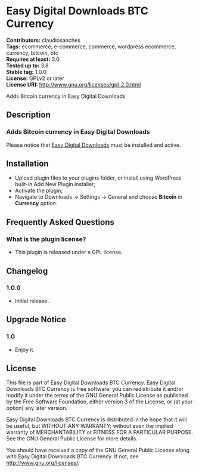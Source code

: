 # Easy Digital Downloads BTC Currency #
**Contributors:** claudiosanches  
**Tags:** ecommerce, e-commerce, commerce, wordpress ecommerce, currency, bitcoin, btc  
**Requires at least:** 3.0  
**Tested up to:** 3.8  
**Stable tag:** 1.0.0  
**License:** GPLv2 or later  
**License URI:** http://www.gnu.org/licenses/gpl-2.0.html  

Adds Bitcoin currency in Easy Digital Downloads

## Description ##

### Adds Bitcoin currency in Easy Digital Downloads ###

Please notice that [Easy Digital Downloads](http://wordpress.org/extend/plugins/easy-digital-downloads/) must be installed and active.

## Installation ##

* Upload plugin files to your plugins folder, or install using WordPress built-in Add New Plugin installer;
* Activate the plugin;
* Navigate to Downloads -> Settings -> General and choose **Bitcoin** in **Currency** option.

## Frequently Asked Questions ##

### What is the plugin license? ###

* This plugin is released under a GPL license.

## Changelog ##

### 1.0.0 ###

* Initial release.

## Upgrade Notice ##

### 1.0 ###

* Enjoy it.

## License ##

This file is part of Easy Digital Downloads BTC Currency.
Easy Digital Downloads BTC Currency is free software: you can redistribute it and/or modify it under the terms of the GNU General Public License as published
by the Free Software Foundation, either version 3 of the License, or (at your option) any later version.

Easy Digital Downloads BTC Currency is distributed in the hope that it will be useful, but WITHOUT ANY WARRANTY; without even the implied warranty of
MERCHANTABILITY or FITNESS FOR A PARTICULAR PURPOSE. See the GNU General Public License for more details.

You should have received a copy of the GNU General Public License along with Easy Digital Downloads BTC Currency. If not, see <http://www.gnu.org/licenses/>.
